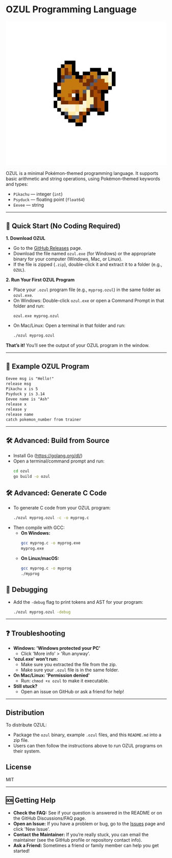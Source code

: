 # OZUL Programming Language

![OZUL Language Badge](https://github.com/Arceus-7/OZUL/blob/51d84baf4f94d5cf7dd8a282c4fbca067e9e5a62/Eevee%20Teste.jpg)

OZUL is a minimal Pokémon-themed programming language. It supports basic arithmetic and string operations, using Pokémon-themed keywords and types:

- `Pikachu` — integer (`int`)
- `Psyduck` — floating point (`float64`)
- `Eevee` — string

---

## 🚀 Quick Start (No Coding Required)

**1. Download OZUL**
- Go to the [GitHub Releases](https://github.com/Arceus-7/OZUL/releases) page.
- Download the file named `ozul.exe` (for Windows) or the appropriate binary for your computer (Windows, Mac, or Linux).
- If the file is zipped (`.zip`), double-click it and extract it to a folder (e.g., `OZUL`).

**2. Run Your First OZUL Program**
- Place your `.ozul` program file (e.g., `myprog.ozul`) in the same folder as `ozul.exe`.
- On Windows: Double-click `ozul.exe` or open a Command Prompt in that folder and run:
  ```
  ozul.exe myprog.ozul
  ```
- On Mac/Linux: Open a terminal in that folder and run:
  ```sh
  ./ozul myprog.ozul
  ```

**That’s it!** You’ll see the output of your OZUL program in the window.

---

## 🐾 Example OZUL Program
```ozul
Eevee msg is "Hello!"
release msg
Pikachu x is 5
Psyduck y is 3.14
Eevee name is "Ash"
release x
release y
release name
catch pokemon_number from trainer
```

---

## 🛠️ Advanced: Build from Source
- Install Go (https://golang.org/dl/)
- Open a terminal/command prompt and run:
  ```sh
  cd ozul
  go build -o ozul
  ```

## 🛠️ Advanced: Generate C Code
- To generate C code from your OZUL program:
  ```sh
  ./ozul myprog.ozul -c -o myprog.c
  ```
- Then compile with GCC:
  - **On Windows:**
    ```sh
    gcc myprog.c -o myprog.exe
    myprog.exe
    ```
  - **On Linux/macOS:**
    ```sh
    gcc myprog.c -o myprog
    ./myprog
    ```

## 🐞 Debugging
- Add the `-debug` flag to print tokens and AST for your program:
  ```sh
  ./ozul myprog.ozul -debug
  ```

---

## ❓ Troubleshooting
- **Windows: 'Windows protected your PC'**
  - Click 'More info' > 'Run anyway'.
- **'ozul.exe' won’t run:**
  - Make sure you extracted the file from the zip.
  - Make sure your `.ozul` file is in the same folder.
- **On Mac/Linux: 'Permission denied'**
  - Run: `chmod +x ozul` to make it executable.
- **Still stuck?**
  - Open an issue on GitHub or ask a friend for help!

---

## Distribution
To distribute OZUL:
- Package the `ozul` binary, example `.ozul` files, and this `README.md` into a zip file.
- Users can then follow the instructions above to run OZUL programs on their system.

## License
MIT

---

## 🆘 Getting Help
- **Check the FAQ:** See if your question is answered in the README or on the GitHub Discussions/FAQ page.
- **Open an Issue:** If you have a problem or bug, go to the [Issues](https://github.com/Arceus-7/OZUL/issues) page and click 'New Issue'.
- **Contact the Maintainer:** If you’re really stuck, you can email the maintainer (see the GitHub profile or repository contact info).
- **Ask a Friend:** Sometimes a friend or family member can help you get started! 